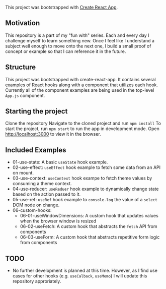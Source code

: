 This project was bootstrapped with [Create React App](https://github.com/facebook/create-react-app).

## Motivation

This repository is a part of my "fun with" series. Each and every day I challenge myself to learn something new. Once I feel like I understand a subject well enough to move onto the next one, I build a small proof of concept or example so that I can reference it in the future.

## Structure

This project was bootstrapped with create-react-app. It contains several examples of React hooks along with a component that utilizes each hook. Currently all of the component examples are being used in the top-level `App.js` component.

## Starting the project

Clone the repository
Navigate to the cloned project and run `npm install`
To start the project, run `npm start` to run the app in development mode.
Open [http://localhost:3000](http://localhost:3000) to view it in the browser.

## Included Examples

- 01-use-state: A basic `useState` hook example.
- 02-use-effect: `useEffect` hook example to fetch some data from an API on mount.
- 03-use-context: `useContext` hook exampe to fetch theme values by consuming a theme context.
- 04-use-reducer: `useReduer` hook example to dynamically change state based on the action passed to it.
- 05-use-ref: `useRef` hook example to `console.log` the value of a `select` DOM node on change.
- 06-custom-hooks:
  - 06-01-useWindowDimensions: A custom hook that updates values when the browser window is resized
  - 06-02-useFetch: A custom hook that abstracts the `fetch` API from components
  - 06-03-useForm: A custom hook that abstracts repetitive form logic from components

## TODO

- No further development is planned at this time. However, as I find use cases for other hooks (e.g. `useCalback`, `useMemo`) I will update this repository approriately.
